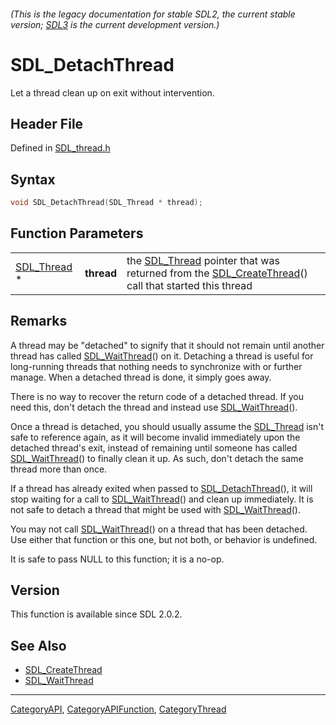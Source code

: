 ###### (This is the legacy documentation for stable SDL2, the current stable version; [SDL3](https://wiki.libsdl.org/SDL3/) is the current development version.)
# SDL_DetachThread

Let a thread clean up on exit without intervention.

## Header File

Defined in [SDL_thread.h](https://github.com/libsdl-org/SDL/blob/SDL2/include/SDL_thread.h)

## Syntax

```c
void SDL_DetachThread(SDL_Thread * thread);
```

## Function Parameters

|                            |            |                                                                                                                                      |
| -------------------------- | ---------- | ------------------------------------------------------------------------------------------------------------------------------------ |
| [SDL_Thread](SDL_Thread) * | **thread** | the [SDL_Thread](SDL_Thread) pointer that was returned from the [SDL_CreateThread](SDL_CreateThread)() call that started this thread |

## Remarks

A thread may be "detached" to signify that it should not remain until
another thread has called [SDL_WaitThread](SDL_WaitThread)() on it.
Detaching a thread is useful for long-running threads that nothing needs to
synchronize with or further manage. When a detached thread is done, it
simply goes away.

There is no way to recover the return code of a detached thread. If you
need this, don't detach the thread and instead use
[SDL_WaitThread](SDL_WaitThread)().

Once a thread is detached, you should usually assume the
[SDL_Thread](SDL_Thread) isn't safe to reference again, as it will become
invalid immediately upon the detached thread's exit, instead of remaining
until someone has called [SDL_WaitThread](SDL_WaitThread)() to finally
clean it up. As such, don't detach the same thread more than once.

If a thread has already exited when passed to
[SDL_DetachThread](SDL_DetachThread)(), it will stop waiting for a call to
[SDL_WaitThread](SDL_WaitThread)() and clean up immediately. It is not safe
to detach a thread that might be used with
[SDL_WaitThread](SDL_WaitThread)().

You may not call [SDL_WaitThread](SDL_WaitThread)() on a thread that has
been detached. Use either that function or this one, but not both, or
behavior is undefined.

It is safe to pass NULL to this function; it is a no-op.

## Version

This function is available since SDL 2.0.2.

## See Also

- [SDL_CreateThread](SDL_CreateThread)
- [SDL_WaitThread](SDL_WaitThread)

----
[CategoryAPI](CategoryAPI), [CategoryAPIFunction](CategoryAPIFunction), [CategoryThread](CategoryThread)

